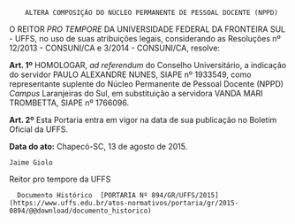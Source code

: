         ALTERA COMPOSIÇÃO DO NÚCLEO PERMANENTE DE PESSOAL DOCENTE (NPPD)  

O REITOR *PRO TEMPORE* DA UNIVERSIDADE FEDERAL DA FRONTEIRA SUL - UFFS, no uso de suas atribuições legais, considerando as Resoluções nº 12/2013 - CONSUNI/CA e 3/2014 - CONSUNI/CA, resolve:

 **Art. 1º** HOMOLOGAR, *ad referendum* do Conselho Universitário, a indicação do servidor PAULO ALEXANDRE NUNES, SIAPE nº 1933549, como representante suplente do Núcleo Permanente de Pessoal Docente (NPPD) *Campus* Laranjeiras do Sul, em substituição a servidora VANDA MARI TROMBETTA, SIAPE nº 1766096.

 **Art. 2º** Esta Portaria entra em vigor na data de sua publicação no Boletim Oficial da UFFS.

  

   **Data do ato:** Chapecó-SC, 13 de agosto de 2015.   
 

    Jaime Giolo   
 Reitor pro tempore da UFFS 

      Documento Histórico  [PORTARIA Nº 894/GR/UFFS/2015](https://www.uffs.edu.br/atos-normativos/portaria/gr/2015-0894/@@download/documento_historico)     
      